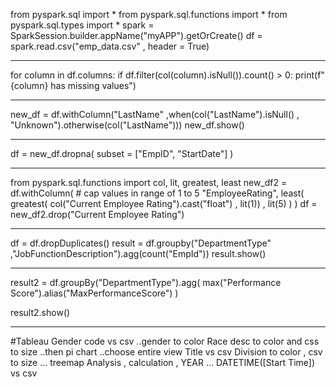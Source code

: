 from pyspark.sql import *
from pyspark.sql.functions import *
from pyspark.sql.types import *
spark = SparkSession.builder.appName("myAPP").getOrCreate()
df = spark.read.csv("emp_data.csv" , header = True)

----
for column in df.columns:
  if df.filter(col(column).isNull()).count() > 0:
    print(f"{column} has missing values")

-----
new_df = df.withColumn("LastName" ,when(col("LastName").isNull() , "Unknown").otherwise(col("LastName")))
new_df.show()

-----
df = new_df.dropna( subset = ["EmpID", "StartDate"] )

----

from pyspark.sql.functions import col, lit, greatest, least
new_df2 = df.withColumn( # cap values in range of 1 to 5
    "EmployeeRating",
    least( greatest( col("Current Employee Rating").cast("float") , lit(1)) , lit(5) )
)
df = new_df2.drop("Current Employee Rating")

-----
df = df.dropDuplicates()
result = df.groupby("DepartmentType" ,"JobFunctionDescription").agg(count("EmpId"))
result.show()

-----
result2 = df.groupBy("DepartmentType").agg(
    max("Performance Score").alias("MaxPerformanceScore")
)

result2.show()



-----
#Tableau
Gender code vs csv ..gender to color
Race desc to color and css to size ..then pi chart ..choose entire view
Title vs csv
Division to color , csv to size … treemap
Analysis , calculation , YEAR … DATETIME([Start Time]) vs csv
